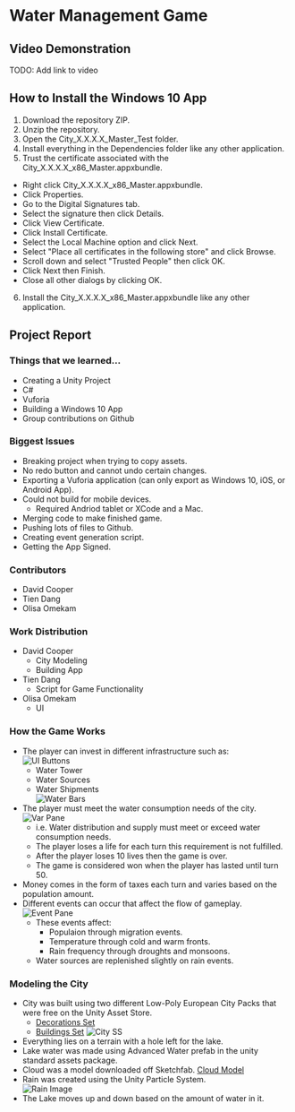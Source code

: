 # Water Management Game

## Video Demonstration
TODO: Add link to video

## How to Install the Windows 10 App
1. Download the repository ZIP.
2. Unzip the repository.
3. Open the City_X.X.X.X_Master_Test folder.
4. Install everything in the Dependencies folder like any other application.
5. Trust the certificate associated with the City_X.X.X.X_x86_Master.appxbundle.
  * Right click City_X.X.X.X_x86_Master.appxbundle.  
  *  Click Properties.
  * Go to the Digital Signatures tab.
  * Select the signature then click Details.
  * Click View Certificate.
  * Click Install Certificate.
  * Select the Local Machine option and click Next.
  * Select "Place all certificates in the following store" and click Browse.
  * Scroll down and select "Trusted People" then click OK.
  * Click Next then Finish.
  * Close all other dialogs by clicking OK.
6. Install the City_X.X.X.X_x86_Master.appxbundle like any other application.

## Project Report

### Things that we learned...
* Creating a Unity Project
* C#
* Vuforia
* Building a Windows 10 App
* Group contributions on Github

### Biggest Issues
* Breaking project when trying to copy assets.
* No redo button and cannot undo certain changes.
* Exporting a Vuforia application (can only export as Windows 10, iOS, or Android App).
* Could not build for mobile devices.
    - Required Andriod tablet or XCode and a Mac.
* Merging code to make finished game.
* Pushing lots of files to Github.
* Creating event generation script.
* Getting the App Signed.

### Contributors
* David Cooper
* Tien Dang
* Olisa Omekam 

### Work Distribution

* David Cooper
  - City Modeling
  - Building App
* Tien Dang
  - Script for Game Functionality
* Olisa Omekam
  - UI

### How the Game Works
* The player can invest in different infrastructure such as:
  <br>![UI Buttons](https://puu.sh/A3XM0/5f0da2bc12.png)
  - Water Tower 
  - Water Sources
  - Water Shipments
  <br>![Water Bars](https://puu.sh/A3XMz/6be02f2154.png)
* The player must meet the water consumption needs of the city.
  <br>![Var Pane](https://puu.sh/A3XN0/8bf1aef9d9.png)
  - i.e. Water distribution and supply must meet or exceed water consumption needs.
  - The player loses a life for each turn this requirement is not fulfilled.
  - After the player loses 10 lives then the game is over.
  - The game is considered won when the player has lasted until turn 50.
* Money comes in the form of taxes each turn and varies based on the population amount.
* Different events can occur that affect the flow of gameplay.
  <br>![Event Pane](https://puu.sh/A3Y2G/dbca60f760.png)
  - These events affect:
    * Populaion through migration events.
    * Temperature through cold and warm fronts.
    * Rain frequency through droughts and monsoons.
  - Water sources are replenished slightly on rain events.

### Modeling the City
* City was built using two different Low-Poly European City Packs that were free on the Unity Asset Store.
  - [Decorations Set](https://assetstore.unity.com/packages/3d/environments/urban/lowpoly-modern-city-decorations-set-66070)
  - [Buildings Set](https://assetstore.unity.com/packages/3d/environments/urban/lowpoly-modern-city-buildings-set-64427)
  ![City SS](https://puu.sh/A3XOb/033b99b502.png)
* Everything lies on a terrain with a hole left for the lake.
* Lake water was made using Advanced Water prefab in the unity standard assets package.
* Cloud was a model downloaded off Sketchfab. [Cloud Model](https://sketchfab.com/models/116f49c23c4347eba340d0f59b0601f7)
* Rain was created using the Unity Particle System.
  <br>![Rain Image](https://puu.sh/A3XPz/212214c353.png)
* The Lake moves up and down based on the amount of water in it.
